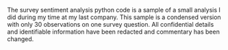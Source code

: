 The survey sentiment analysis python code is a sample of a small analysis I did during my time at my last company. This sample is a condensed version with only 30 observations on one survey question. All confidential details and identifiable information have been redacted and commentary has been changed. 

